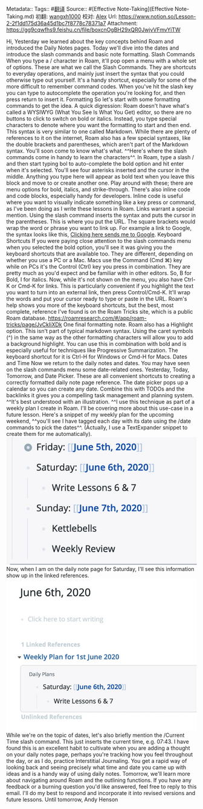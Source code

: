 Metadata::
    Tags:: #[翻译](翻译.md)
    Source:: #[Effective Note-Taking](Effective Note-Taking.md) 
    初翻: [wangxh1000](wangxh1000.md)
    校对: [Alex](Alex.md)
    Url: https://www.notion.so/Lesson-2-2f1dd175d36a45d1bc7f8778c78371a7
    Attachment: https://gg9cqwfhs9.feishu.cn/file/boxcnOgBH29xQR0JwjvVFmvYiTW

Hi,
Yesterday we learned about the key concepts behind Roam and introduced the Daily Notes pages. Today we'll dive into the dates and introduce the slash commands and basic note formatting.
Slash Commands
When you type a / character in Roam, it'll pop open a menu with a whole set of options. These are what we call the Slash Commands. They are shortcuts to everyday operations, and mainly just insert the syntax that you could otherwise type out yourself. It's a handy shortcut, especially for some of the more difficult to remember command codes.
When you've hit the slash key you can type to autocomplete the operation you're looking for, and then press return to insert it.
Formatting
So let's start with some formatting commands to get the idea.
A quick digression: Roam doesn't have what's called a WYSIWYG (What You See Is What You Get) editor, so there are no buttons to click to switch on bold or italics. Instead, you type special characters to denote where you want the formatting to start and then end. This syntax is very similar to one called Markdown. While there are plenty of references to it on the internet, Roam also has a few special syntaxes, like the double brackets and parentheses, which aren't part of the Markdown syntax. You'll soon come to know what's what.
^^Here's where the slash commands come in handy to learn the characters^^. In Roam, type a slash / and then start typing bol to auto-complete the bold option and hit enter when it's selected. You'll see four asterisks inserted and the cursor in the middle. Anything you type here will appear as bold text when you leave this block and move to or create another one. Play around with these; there are menu options for bold, italics, and strike-through. There's also inline code and code blocks, especially handy for developers. Inline code is useful where you want to visually indicate something like a key press or command, as I've been doing as I write these lessons in Roam.
Links warrant a special mention. Using the slash command inserts the syntax and puts the cursor in the parentheses. This is where you put the URL. The square brackets would wrap the word or phrase you want to link up. For example a link to Google, the syntax looks like this, [Clicking here sends me to Google](https://www.google.com).
Keyboard Shortcuts
If you were paying close attention to the slash commands menu when you selected the bold option, you'll see it was giving you the keyboard shortcuts that are available too. They are different, depending on whether you use a PC or a Mac. Macs use the Command (Cmd ⌘) key while on PCs it's the Control (Ctrl) key you press in combination. They are pretty much as you'd expect and be familiar with in other editors. So, B for Bold, I for italics. Now, while it's not shown on the menu, you also have Ctrl-K or Cmd-K for links. This is particularly convenient if you highlight the text you want to turn into an external link, then press Control/Cmd-K. It'll wrap the words and put your cursor ready to type or paste in the URL.
Roam's help shows you more of the keyboard shortcuts, but the best, most complete, reference I've found is on the Roam Tricks site, which is a public Roam database.
https://roamresearch.com/#/app/roam-tricks/page/JvCkIiXDk
One final formatting note. Roam also has a Highlight option. This isn't part of typical markdown syntax. Using the caret symbols (^) in the same way as the other formatting characters will allow you to add a background highlight. You can use this in combination with bold and is especially useful for techniques like Progressive Summarization. The keyboard shortcut for it is Ctrl-H for Windows or Cmd-H for Macs.
Dates and Time
Now we return to the daily notes and dates. You may have seen on the slash commands menu some date-related ones. Yesterday, Today, Tomorrow, and Date Picker. These are all convenient shortcuts to creating a correctly formatted daily note page reference.
The date picker pops up a calendar so you can create any date. Combine this with TODOs and the backlinks it gives you a compelling task management and planning system.
^^It's best understood with an illustration. ^^I use this technique as part of a weekly plan I create in Roam. I'll be covering more about this use-case in a future lesson.
Here's a snippet of my weekly plan for the upcoming weekend, ^^you'll see I have tagged each day with its date using the /date commands to pick the dates^^. (Actually, I use a TextExpander snippet to create them for me automatically).
![](../images/bqxMqUkOZv.png?)
Now, when I am on the daily note page for Saturday, I'll see this information show up in the linked references.
![](../images/a0wI1wRT27.png?)
While we're on the topic of dates, let's also briefly mention the /Current Time slash command. This just inserts the current time, e.g. 07:43. I have found this is an excellent habit to cultivate when you are adding a thought on your daily notes page, perhaps you're tracking how you feel throughout the day, or as I do, practice Interstitial Journaling.
You get a rapid way of looking back and seeing precisely what time and date you came up with ideas and is a handy way of using daily notes.
Tomorrow, we'll learn more about navigating around Roam and the outlining functions.
If you have any feedback or a burning question you'd like answered, feel free to reply to this email. I'll do my best to respond and incorporate it into revised versions and future lessons.
Until tomorrow,
Andy Henson
